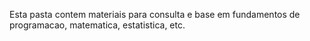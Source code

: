 Esta pasta contem materiais para consulta e base em fundamentos de programacao, matematica, estatistica, etc.
